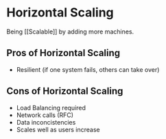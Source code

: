 # Horizontal Scaling

Being [[Scalable]] by adding more machines.

## Pros of Horizontal Scaling

- Resilient (if one system fails, others can take over)

## Cons of Horizontal Scaling

- Load Balancing required
- Network calls (RFC)
- Data inconcistencies
- Scales well as users increase
